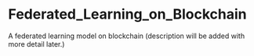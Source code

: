 # Federated_Learning_on_Blockchain
A federated learning model on blockchain (description will be added with more detail later.)
